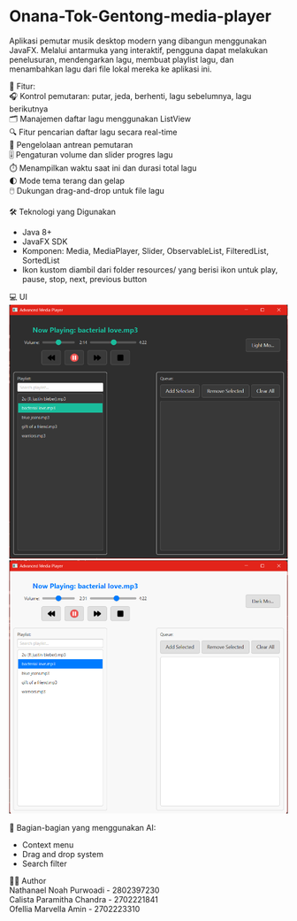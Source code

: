 # Onana-Tok-Gentong-media-player

Aplikasi pemutar musik desktop modern yang dibangun menggunakan JavaFX. Melalui antarmuka yang interaktif, pengguna dapat melakukan penelusuran, mendengarkan lagu, membuat playlist lagu, dan menambahkan lagu dari file lokal mereka ke aplikasi ini.  

📌 Fitur:  
🎧 Kontrol pemutaran: putar, jeda, berhenti, lagu sebelumnya, lagu berikutnya  
🗂️ Manajemen daftar lagu menggunakan ListView  
🔍 Fitur pencarian daftar lagu secara real-time  
📝 Pengelolaan antrean pemutaran  
🎚️ Pengaturan volume dan slider progres lagu  
⏱️ Menampilkan waktu saat ini dan durasi total lagu  
🌓 Mode tema terang dan gelap  
🖱️ Dukungan drag-and-drop untuk file lagu  
  
🛠️ Teknologi yang Digunakan
- Java 8+
- JavaFX SDK
- Komponen: Media, MediaPlayer, Slider, ObservableList, FilteredList, SortedList
- Ikon kustom diambil dari folder resources/ yang berisi ikon untuk play, pause, stop, next, previous button  
  
💻 UI  
![Dark mode UI](https://github.com/n04heuyyy/Onana-Tok-Gentong-media-player/blob/main/Darkmode%20UI.png)  
![Light mode UI](https://github.com/n04heuyyy/Onana-Tok-Gentong-media-player/blob/main/Lightmode%20UI.png)  
  

🧠 Bagian-bagian yang menggunakan AI:
- Context menu
- Drag and drop system
- Search filter

👨‍💻 Author  
Nathanael Noah Purwoadi - 2802397230  
Calista Paramitha Chandra - 2702221841  
Ofellia Marvella Amin - 2702223310  
